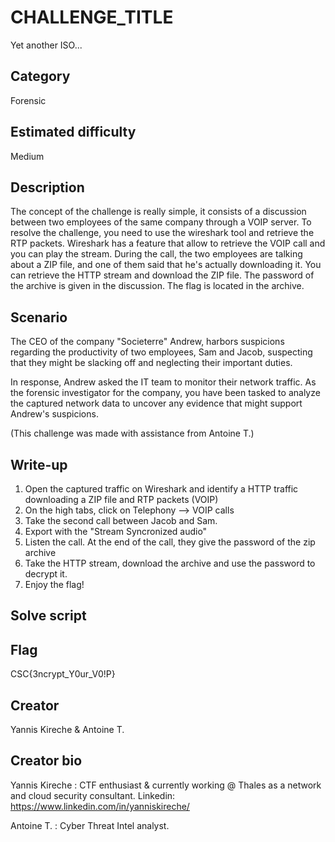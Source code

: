 # CHALLENGE_TITLE
Yet another ISO...

## Category
Forensic

## Estimated difficulty
Medium

## Description
The concept of the challenge is really simple, it consists of a discussion between two employees of the same company through a VOIP server. To resolve the challenge, you need to use the wireshark tool and retrieve the RTP packets. Wireshark has a feature that allow to retrieve the VOIP call and you can play the stream. During the call, the two employees are talking about a ZIP file, and one of them said that he's actually downloading it. 
You can retrieve the HTTP stream and download the ZIP file. The password of the archive is given in the discussion.
The flag is located in the archive. 

## Scenario
The CEO of the company "Societerre" Andrew, harbors suspicions regarding the productivity of two employees, Sam and Jacob, suspecting that they might be slacking off and neglecting their important duties. 

In response, Andrew asked the IT team to monitor their network traffic. As the forensic investigator for the company, you have been tasked to analyze the captured network data to uncover any evidence that might support Andrew's suspicions.

(This challenge was made with assistance from Antoine T.)
## Write-up
1. Open the captured traffic on Wireshark and identify a HTTP traffic downloading a ZIP file and RTP packets (VOIP)
2. On the high tabs, click on Telephony --> VOIP calls
3. Take the second call between Jacob and Sam. 
4. Export with the "Stream Syncronized audio"
5. Listen the call. At the end of the call, they give the password of the zip archive
6. Take the HTTP stream, download the archive and use the password to decrypt it. 
7. Enjoy the flag!

## Solve script

## Flag
CSC{3ncrypt_Y0ur_V0!P}

## Creator
Yannis Kireche & Antoine T. 

## Creator bio
Yannis Kireche : CTF enthusiast & currently working @ Thales as a network and cloud security consultant.
Linkedin: https://www.linkedin.com/in/yanniskireche/

Antoine T. : Cyber Threat Intel analyst.